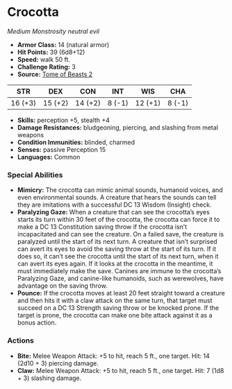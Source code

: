 # Crocotta

*Medium* *Monstrosity* *neutral evil*

- **Armor Class:** 14 (natural armor)
- **Hit Points:** 39 (6d8+12)
- **Speed:** walk 50 ft.
- **Challenge Rating:** 3
- **Source:** [Tome of Beasts 2](https://koboldpress.com/kpstore/product/tome-of-beasts-2-for-5th-edition/)

| STR | DEX | CON | INT | WIS | CHA |
| --- | --- | --- | --- | --- | --- |
| 16 (+3) | 15 (+2) | 14 (+2) | 8 (-1) | 12 (+1) | 8 (-1) |

- **Skills:** perception +5, stealth +4
- **Damage Resistances:** bludgeoning, piercing, and slashing from metal weapons
- **Condition Immunities:** blinded, charmed
- **Senses:** passive Perception 15
- **Languages:** Common
### Special Abilities
- **Mimicry:** The crocotta can mimic animal sounds, humanoid voices, and even environmental sounds. A creature that hears the sounds can tell they are imitations with a successful DC 13 Wisdom (Insight) check.
- **Paralyzing Gaze:** When a creature that can see the crocotta’s eyes starts its turn within 30 feet of the crocotta, the crocotta can force it to make a DC 13 Constitution saving throw if the crocotta isn’t incapacitated and can see the creature. On a failed save, the creature is paralyzed until the start of its next turn.  A creature that isn’t surprised can avert its eyes to avoid the saving throw at the start of its turn. If it does so, it can’t see the crocotta until the start of its next turn, when it can avert its eyes again. If it looks at the crocotta in the meantime, it must immediately make the save.  Canines are immune to the crocotta’s Paralyzing Gaze, and canine-like humanoids, such as werewolves, have advantage on the saving throw.
- **Pounce:** If the crocotta moves at least 20 feet straight toward a creature and then hits it with a claw attack on the same turn, that target must succeed on a DC 13 Strength saving throw or be knocked prone. If the target is prone, the crocotta can make one bite attack against it as a bonus action.
### Actions
- **Bite:** Melee Weapon Attack: +5 to hit, reach 5 ft., one target. Hit: 14 (2d10 + 3) piercing damage.
- **Claw:** Melee Weapon Attack: +5 to hit, reach 5 ft., one target. Hit: 7 (1d8 + 3) slashing damage.
